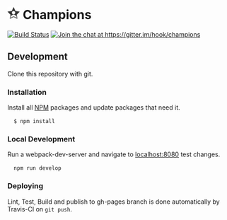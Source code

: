 # [<img src="src/images/icon.png" width="28" height="28" alt="Icon">](#-champions) Champions

[<img src="https://travis-ci.org/hook/champions.svg?branch=master" alt="Build Status">](https://travis-ci.org/hook/champions)
[<img src="https://img.shields.io/gitter/room/hook/champions.svg" alt="Join the chat at https://gitter.im/hook/champions">](https://gitter.im/hook/champions?utm_source=badge&utm_medium=badge&utm_campaign=pr-badge&utm_content=badge)

## Development

  Clone this repository with git.

### Installation

  Install all [NPM](https://www.npmjs.com/) packages and update packages that need it.

```
  $ npm install
```


### Local Development

  Run a webpack-dev-server and navigate to [localhost:8080](http://localhost:8080) test changes. 

```
  npm run develop
```
### Deploying

  Lint, Test, Build and publish to gh-pages branch is done automatically by Travis-CI on `git push`.


